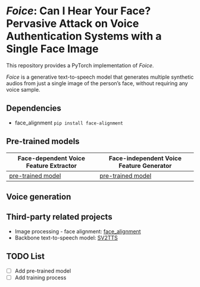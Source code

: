 # *Foice*: Can I Hear Your Face? Pervasive Attack on Voice Authentication Systems with a Single Face Image

This repository provides a PyTorch implementation of *Foice*.

*Foice* is a generative text-to-speech model that generates multiple synthetic audios from just a single image of the person’s face, without
requiring any voice sample.

## Dependencies
* face_alignment `pip install face-alignment`

## Pre-trained models
| Face-dependent Voice Feature Extractor  | Face-independent Voice Feature Generator |
| --------------------------------------- | ---------------------------------------- |
| [pre-trained model](https://drive.google.com/file/d/19H6uPPHkcRwOFza3dHx3xbln7-TOpCpH/view?usp=share_link) | [pre-trained model](https://drive.google.com/file/d/1Ob7WZPtRGg5hT3plpoURcN-7bPlb69cn/view?usp=share_link)  |

## Voice generation

## Third-party related projects
* Image processing - face alignment: [face_alignment](https://github.com/1adrianb/face-alignment)
* Backbone text-to-speech model: [SV2TTS](https://github.com/CorentinJ/Real-Time-Voice-Cloning)

## TODO List
- [ ] Add pre-trained model
- [ ] Add training process
